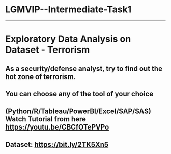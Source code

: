 # LGMVIP--Intermediate-Task1
________________________________________________________________________________________________
# Exploratory Data Analysis on Dataset - Terrorism 
## As a security/defense analyst, try to find out the hot zone of terrorism.
## You can choose any of the tool of your choice  
## (Python/R/Tableau/PowerBI/Excel/SAP/SAS) Watch Tutorial from here https://youtu.be/CBCfOTePVPo

## Dataset: https://bit.ly/2TK5Xn5
